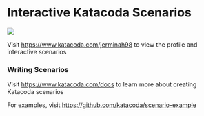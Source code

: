 # Interactive Katacoda Scenarios

[![](http://shields.katacoda.com/katacoda/jerminah98/count.svg)](https://www.katacoda.com/jerminah98 "Get your profile on Katacoda.com")

Visit https://www.katacoda.com/jerminah98 to view the profile and interactive scenarios

### Writing Scenarios
Visit https://www.katacoda.com/docs to learn more about creating Katacoda scenarios

For examples, visit https://github.com/katacoda/scenario-example
